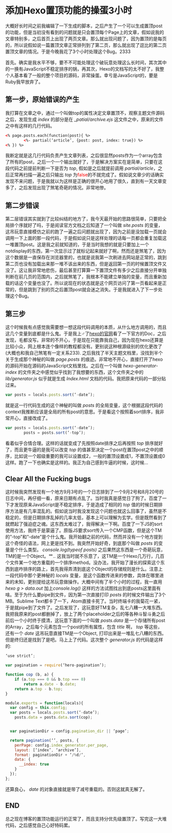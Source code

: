 # 添加Hexo置顶功能的操蛋3小时

大概好长时间之前我编辑了一下生成的脚本，之后产生了一个可以生成置顶post的功能，但是当初没有看到的问题就是只会置顶每个Page上的文章，假如说我的文章特别多，之后首页上出现了两页文章。那么就出现问题了，因为置顶的是每页的，所以说假如说一篇置顶文章正常排列到了第二页，那么就出现了逗比的第二页置顶文章的情况。于是今晚我花了3个小时处理这个Bug。2333

<!-- more -->
首先。确实是我水平不够，要不不可能处理这个破玩意处理这么长时间，其次其中的一换有JavaScript不稳定排序的锅，再其次，Hexo的文档写的太不好了，我整个人基本看了一般的整个项目的源码，非常操蛋。幸亏是JavaScript的，要是Ruby我早放弃了。

## 第一步，原始错误的产生
我打算在文章之中，通过一个叫做top的属性决定文章置顶不，观察主题文件源码之后，发现生成 *index* 的部分是在 *_patial/archive.ejs* 这文件之中，原来的文件之中有这样的几行代码。

```HTML
<% page.posts.each(function(post){ %>
        <%- partial(‘article’, {post: post, index: true}) %>
<% }) %>
```
我断定就是这几行代码负责产生文章列表，之后很显然posts作为一个array包含了所有的post，之后一个一个输出就好了，于是解决方案实在是简单，只要在这段代码之前提前判断一下是否为 *top*, 假如是之后就提前调用 *partial/article*，之后正常再扫描一遍之后只输出 *top* 为<span style="color: red;">false</span>的不就完成了。假如说文章少的话确实发现不来问题，于是我就以为这样是正确的很开心地用了很久，直到有一天文章变多了，之后发现出现了煞笔奇葩的情况。非常地惨。

## 第二步错误
第二层错误其实就到了比较纠结的地方了，我今天最开始的思路很简单，只要把全局排个序就好了吗，于是阅读官方文档之后知道了一个叫做 *site.posts* 的变量，这吊玩意直接模仿之前的跑了一遍之后问题就出现了，因为之前是没加载一页就会调用一下上面的那一段代码，于是假如说只是这样处理的话每一页都会重复加载这一堆置顶post。这是我之前就知道的，于是当时我想的就是只要加上一个notdisplay的东西，第一次显示过了就标记起来就好了啊，然而还是煞笔了，因为这个数据是一直保存在浏览器里的，也就是说我第一次刷进去网站是正常的，跳到第二页也没有加载出来那一堆不该出来的东西，但是返回第一页的时候置顶文件又没了。这让我非常地悲伤，最后甚至打算算一下置顶文件有多少之后直接分开单独判断在前几页的范围内，之后就煞笔了，我根本不能建立单独的变量，而且重新加载的话这个变量也没了。所以说现在的状态就是这个网页访问了第一页看起来是正常的，但是跳到了别的页之后置顶post就会迷之消失。于是我就进入了下一步处理这个Bug。

## 第三步
这个时候我有点感觉我需要想一想这段代码调用的本质，从什么地方调用的，而且这几个变量到底都是什么鬼。于是我上♂了[hexo的官网](https://hexo.io)看了一下官方的Doc，之后发现，毛都没写。非常的不开心，于是现在只能靠我自己，因为现在hexo还算是比较小众，网上根本连个像样的教程都没有。更别说这种根源级别的优化更改了(大概也和我自己煞笔有一定关系233). 之后我找了半天主题文档里，没找到半个关于生成那个神秘的叫做 *page.posts* 的痕迹。非常地不开心，直接打开了hexo的源码开始在源码的JavaScript文档里找。之后在一个叫做 *hexo-generator-index* 的文件夹之中感觉似乎找到了我想要的东西，这个文件夹之中的 *lib/generator.js* 似乎就是生成 *Index.html* 文档的代码。我把原来代码的一部分贴过来。
```JavaScript
var posts = locals.posts.sort(‘-date’);
```
就是这一行代码生成的这个神秘的叫做 *posts* 的全局变量，这个根据这段代码的context我推断应该是全局的所有post的意思。于是看这个按照着sort排序，我非常开心，直接改成了。
```JavaScript
var posts = locals.posts.sort(‘-date’);
		posts = posts.sort(‘-top’);
```
看着似乎合情合理。这样的话就变成了先按照date排序之后再按照 *top* 排序就好了，而且更牛逼的是我可以改变 *top* 的值甚至决定一个post在置顶post之中的顺序，比如说一个超级重要的我可以设置成2，一般的置顶设置成1，不置顶设置成0这样。跑了一下也确实是这样的。我正为自己感到牛逼的时候，这时候...

## Clear All the Fucking bugs
这时候我突然发现有一个地方9月3号的一个日志排到了一个9月2号和8月20号的日志中间，再仔细一看，原来日期有点乱了。当时我真是感觉日了狗了。百度了一下才发现原来JavaScript是不稳定排序，于是造成了相同的 *top* 值的时候日期排序方法是有几率混乱的。假如说当时我没发现这个问题也就这么回事了，虽然是不稳定的，但是日期排序乱掉的几率太低，基本上可以理解为玄学。但是既然看到了就燃起了强迫症之魂。这东西太难过了，我得解决一下啊。百度了一下JS的sort使用方法，我终于是蒙逼了。原版JS要求sort传入一个CMP函数，但是这个TM的”-top”和”-date”是个什么鬼。我开始翻之前的代码，然而并没有一个地方提到这个奇怪的语法，网上更是找不到。我突然开始好奇，到底那个叫做 *posts* 的变量是个什么类型。 *console.log(typeof posts)* 之后果然这东西是一个奇葩玩意，TM的是一个Object。艹.. 这我当时就不乐意了，这TM是一个Hexo几万行，几百个文件某一个地方重载的一个排序method。没办法，我开始了漫长的探索这个东西到底咋排序的路上，首先我得弄清到底这个Object的存储规则是什么。注意上一段代码中那个更神秘的 *locals* 变量，是这个函数传进来的参数，具体在哪里进来的未知，更别提给这吊玩意做操作。大概中间有了半个小时的过程，我一直用 *hexo g > data.out* 加上*console.log()* 这样的方法试图找出到底posts这里面有啥。至于为什么要pipe到文件，因为第一次直接打印 *posts* 的时候文件输出了3个MB。Sublime Text都卡了一下，Atom直接卡死了。当时终端卡的我菊花一紧，于是就pipe到了文件了。之后发现了，这玩意好TM复杂，乱七八糟一大堆东西。我把我原来的post都删掉了，放上了两个placeholder之后的等各种斗智斗勇之后前后一个小时终于摸清，这玩意下面的一个叫做 *posts.data* 是一个存储所有post的Array，之后每个元素包含一个post的所有属性，包含 *title* 啊， *top* 等这些，还有一个 *date* 这吊玩意直接TM是一个Object, 打印出来是一堆乱七八糟的东西。但是终归还是找到了是吧。马上上了代码。这次整个 *generator.js* 的代码是这样的:
```JavaScript
‘use strict’;

var pagination = require(‘hero-pagination’);

function cop (b, a) {
    if (a.top === 0 && b.top === 0)
        return a.date - b.date;
    return a.top - b.top;
}

module.exports = function(locals){
  var config = this.config;
  var posts = locals.posts.sort(‘-date’);
    posts.data = posts.data.sort(cop);


  var paginationDir = config.pagination_dir || ‘page’;

  return pagination(‘’, posts, {
    perPage: config.index_generator.per_page,
    layout: [‘index’, ‘archive’],
    format: paginationDir + ‘/%d/‘,
    data: {
      __index: true
    }
  });
};
```
还算良心， *date* 的对象直接就是带了减号重载的。否则这就真无解了。

## END
总之现在博客的置顶功能运行的正常了，而且支持分优先级置顶了。写完这一大堆代码，之后感觉自己心好特码累。
